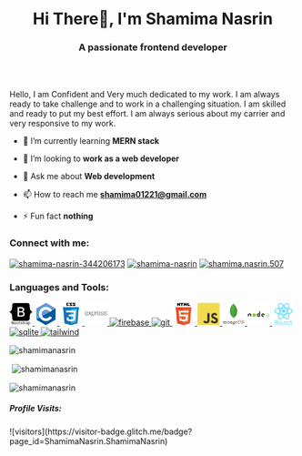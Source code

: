 <img src="https://i.ibb.co/dtjysTh/Linked-In-Banner.jpg" alt="" /> </a><p align="center"> 
<h1 align="center">Hi There👋, I'm Shamima Nasrin</h1>
<h3 align="center">A passionate frontend developer</h3>

<br />
<br />



Hello, I am Confident and Very much dedicated to my work. I am always ready to take challenge and to work in a challenging situation. I am skilled and ready to put my best effort. I am always serious about my carrier and very responsive to my work. 

- 🌱 I’m currently learning **MERN stack**

- 🤝 I’m looking to **work as a web developer**

- 💬 Ask me about **Web development**

- 📫 How to reach me **shamima01221@gmail.com**

- ⚡ Fun fact **nothing**

<h3 align="left">Connect with me:</h3>
<p align="left">
<a href="https://linkedin.com/in/shamima-nasrin-344206173" target="blank"><img align="center" src="https://raw.githubusercontent.com/rahuldkjain/github-profile-readme-generator/master/src/images/icons/Social/linked-in-alt.svg" alt="shamima-nasrin-344206173" height="30" width="40" /></a>
<a href="https://stackoverflow.com/users/shamima-nasrin" target="blank"><img align="center" src="https://raw.githubusercontent.com/rahuldkjain/github-profile-readme-generator/master/src/images/icons/Social/stack-overflow.svg" alt="shamima-nasrin" height="30" width="40" /></a>
<a href="https://www.facebook.com/shamima.nasrin.507/" target="blank"><img align="center" src="https://raw.githubusercontent.com/rahuldkjain/github-profile-readme-generator/master/src/images/icons/Social/facebook.svg" alt="shamima.nasrin.507" height="30" width="40" /></a>
</p>

<h3 align="left">Languages and Tools:</h3>
<p align="left"> <a href="https://getbootstrap.com" target="_blank" rel="noreferrer"> <img src="https://raw.githubusercontent.com/devicons/devicon/master/icons/bootstrap/bootstrap-plain-wordmark.svg" alt="bootstrap" width="40" height="40"/> </a> <a href="https://www.cprogramming.com/" target="_blank" rel="noreferrer"> <img src="https://raw.githubusercontent.com/devicons/devicon/master/icons/c/c-original.svg" alt="c" width="40" height="40"/> </a> <a href="https://www.w3schools.com/css/" target="_blank" rel="noreferrer"> <img src="https://raw.githubusercontent.com/devicons/devicon/master/icons/css3/css3-original-wordmark.svg" alt="css3" width="40" height="40"/> </a> <a href="https://expressjs.com" target="_blank" rel="noreferrer"> <img src="https://raw.githubusercontent.com/devicons/devicon/master/icons/express/express-original-wordmark.svg" alt="express" width="40" height="40"/> </a> <a href="https://firebase.google.com/" target="_blank" rel="noreferrer"> <img src="https://www.vectorlogo.zone/logos/firebase/firebase-icon.svg" alt="firebase" width="40" height="40"/> </a> <a href="https://git-scm.com/" target="_blank" rel="noreferrer"> <img src="https://www.vectorlogo.zone/logos/git-scm/git-scm-icon.svg" alt="git" width="40" height="40"/> </a> <a href="https://www.w3.org/html/" target="_blank" rel="noreferrer"> <img src="https://raw.githubusercontent.com/devicons/devicon/master/icons/html5/html5-original-wordmark.svg" alt="html5" width="40" height="40"/> </a> <a href="https://developer.mozilla.org/en-US/docs/Web/JavaScript" target="_blank" rel="noreferrer"> <img src="https://raw.githubusercontent.com/devicons/devicon/master/icons/javascript/javascript-original.svg" alt="javascript" width="40" height="40"/> </a> <a href="https://www.mongodb.com/" target="_blank" rel="noreferrer"> <img src="https://raw.githubusercontent.com/devicons/devicon/master/icons/mongodb/mongodb-original-wordmark.svg" alt="mongodb" width="40" height="40"/> </a> <a href="https://nodejs.org" target="_blank" rel="noreferrer"> <img src="https://raw.githubusercontent.com/devicons/devicon/master/icons/nodejs/nodejs-original-wordmark.svg" alt="nodejs" width="40" height="40"/> </a> <a href="https://reactjs.org/" target="_blank" rel="noreferrer"> <img src="https://raw.githubusercontent.com/devicons/devicon/master/icons/react/react-original-wordmark.svg" alt="react" width="40" height="40"/> </a> <a href="https://www.sqlite.org/" target="_blank" rel="noreferrer"> <img src="https://www.vectorlogo.zone/logos/sqlite/sqlite-icon.svg" alt="sqlite" width="40" height="40"/> </a> <a href="https://tailwindcss.com/" target="_blank" rel="noreferrer"> <img src="https://www.vectorlogo.zone/logos/tailwindcss/tailwindcss-icon.svg" alt="tailwind" width="40" height="40"/> </a> </p>

<p><img align="center" src="https://github-readme-stats.vercel.app/api/top-langs?username=shamimanasrin&show_icons=true&locale=en&layout=compact" alt="shamimanasrin" /></p>

<p>&nbsp;<img align="center" src="https://github-readme-stats.vercel.app/api?username=shamimanasrin&show_icons=true&locale=en" alt="shamimanasrin" /></p>

<p><img align="center" src="https://github-readme-streak-stats.herokuapp.com/?user=shamimanasrin&" alt="shamimanasrin" /></p>

<h5 align="left">Profile Visits:</h5>
![visitors](https://visitor-badge.glitch.me/badge?page_id=ShamimaNasrin.ShamimaNasrin)
